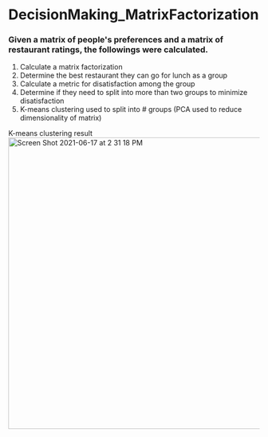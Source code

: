 # DecisionMaking_MatrixFactorization

### Given a matrix of people's preferences and a matrix of restaurant ratings, the followings were calculated. 
1. Calculate a matrix factorization
2. Determine the best restaurant they can go for lunch as a group
3. Calculate a metric for disatisfaction among the group 
4. Determine if they need to split into more than two groups to minimize disatisfaction
5. K-means clustering used to split into # groups (PCA used to reduce dimensionality of matrix)

K-means clustering result
<img width="584" alt="Screen Shot 2021-06-17 at 2 31 18 PM" src="https://user-images.githubusercontent.com/52574322/122461226-aec36c00-cf78-11eb-829d-c9672ba1ef3b.png">
